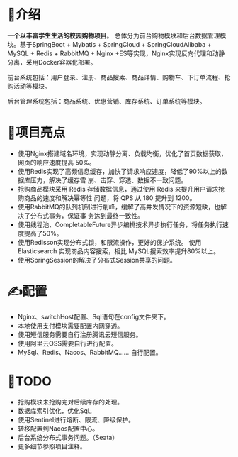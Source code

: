 # 🤌介绍
**一个以丰富学生生活的校园购物项目**。
总体分为前台购物模块和后台数据管理模块。基于SpringBoot + Mybatis + SpringCloud + SpringCloudAlibaba + MySQL + Redis + RabbitMQ + Nginx +ES等实现，Nginx实现反向代理和动静分离，采用Docker容器化部署。 

前台系统包括：用户登录、注册、商品搜索、商品详情、购物车、下订单流程、抢购活动等模块。 

后台管理系统包括：商品系统、优惠营销、库存系统、订单系统等模块。

# 👏项目亮点
- 使用Nginx搭建域名环境，实现动静分离、负载均衡，优化了首页数据获取，网页的响应速度提高 50%。 
- 使用Redis实现了高频信息缓存，加快了请求响应速度，降低了90%以上的数据库压力，解决了缓存雪 崩、击穿、穿透、数据不一致问题。 
- 抢购商品模块采用 Redis 存储数据信息，通过使用 Redis 来提升用户请求抢购商品的速度和解决幂等性 问题，将 QPS 从 180 提升到 1200。 
- 使用RabbitMQ的队列机制进行削峰，缓解了高并发情况下的资源短缺，也解决了分布式事务，保证事 务达到最终一致性。 
- 使用线程池、CompletableFuture异步编排技术异步执行任务，将任务执行速度提高了50%。 
- 使用Redisson实现分布式锁，和限流操作，更好的保护系统。 使用Elasticsearch 实现商品内容搜索，相比 MySQL搜索效率提升80%以上。 
- 使用SpringSession的解决了分布式Session共享的问题。

# ✍️配置
- Nginx、switchHost配置、Sql语句在config文件夹下。
- 本地使用支付模块需要配置内网穿透。
- 使用短信服务需要自行注册腾讯云短信服务。
- 使用阿里云OSS需要自行进行配置。
- MySql、Redis、Nacos、RabbitMQ…… 自行配置。

# 🤏TODO
- 抢购模块未抢购完对后续库存的处理。
- 数据库索引优化，优化Sql。
- 使用Sentinel进行熔断、限流、降级保护。
- 转移配置到Nacos配置中心。
- 后台系统分布式事务问题。（Seata）
- 更多细节参照项目注释。
